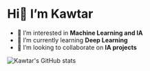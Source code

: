 <h1> Hi👋 I’m Kawtar</h1>

- 👀 I’m interested in **Machine Learning and IA**
- 🌱 I’m currently learning **Deep Learning**
- 💞️ I’m looking to collaborate on **IA projects**

![Kawtar's GitHub stats](https://github-readme-stats.vercel.app/api?username=eltarr-kawther&show_icons=true&theme=radical)

<!---
eltarr-kawther/eltarr-kawther is a ✨ special ✨ repository because its `README.md` (this file) appears on your GitHub profile.
You can click the Preview link to take a look at your changes.
--->
